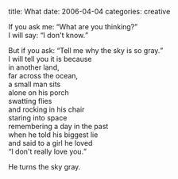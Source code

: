 title: What
date: 2006-04-04
categories: creative


If you ask me: <q>What are you thinking?</q>  
I will say: <q>I don't know.</q>

But if you ask: <q>Tell me why the sky is so gray.</q>  
I will tell you it is because  
in another land,  
far across the ocean,  
a small man sits  
alone on his porch  
swatting flies  
and rocking in his chair  
staring into space  
remembering a day in the past  
when he told his biggest lie  
and said to a girl he loved  
<q>I don't really love you.</q>

He turns the sky gray.
